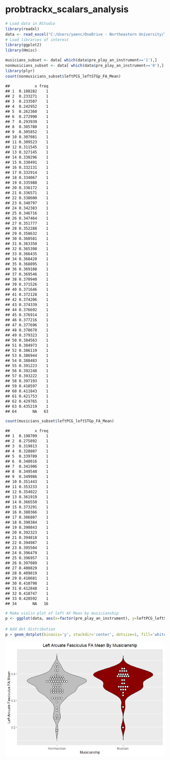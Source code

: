 probtrackx\_scalars\_analysis
================

``` r
# Load data in RStudio
library(readxl)
data <- read_excel("C:/Users/yaenc/OneDrive - Northeastern University/THIRD YEAR/PROFESSIONAL/MIND Lab/FitKids/SPSSwithFA/Final_SPSSwithFAdata.xlsx")
# Load libraries of interest
library(ggplot2)
library(Hmisc)
```

``` r
musicians_subset <- data[ which(data$pre_play_an_instrument=='1'),]
nonmusicians_subset <- data[ which(data$pre_play_an_instrument=='0'),]
library(plyr)
count(nonmusicians_subset$leftPCG_leftSTGp_FA_Mean)
```

    ##           x freq
    ## 1  0.188282    1
    ## 2  0.233271    1
    ## 3  0.233507    1
    ## 4  0.242952    1
    ## 5  0.262360    1
    ## 6  0.272990    1
    ## 7  0.293939    1
    ## 8  0.305780    1
    ## 9  0.305852    1
    ## 10 0.307081    1
    ## 11 0.309523    1
    ## 12 0.311545    1
    ## 13 0.327145    1
    ## 14 0.330296    1
    ## 15 0.330491    1
    ## 16 0.332131    1
    ## 17 0.332914    1
    ## 18 0.334067    1
    ## 19 0.335988    1
    ## 20 0.336172    1
    ## 21 0.336571    1
    ## 22 0.338600    1
    ## 23 0.340797    1
    ## 24 0.342383    1
    ## 25 0.346716    1
    ## 26 0.347464    1
    ## 27 0.351777    1
    ## 28 0.352288    1
    ## 29 0.358632    1
    ## 30 0.360581    1
    ## 31 0.363350    1
    ## 32 0.365398    1
    ## 33 0.366435    1
    ## 34 0.368420    1
    ## 35 0.368895    1
    ## 36 0.369108    1
    ## 37 0.369546    1
    ## 38 0.370940    1
    ## 39 0.371526    1
    ## 40 0.371646    1
    ## 41 0.372128    1
    ## 42 0.374206    1
    ## 43 0.374339    1
    ## 44 0.376692    1
    ## 45 0.376914    1
    ## 46 0.377216    1
    ## 47 0.377696    1
    ## 48 0.378670    1
    ## 49 0.379323    1
    ## 50 0.384563    1
    ## 51 0.384973    1
    ## 52 0.386119    1
    ## 53 0.386944    1
    ## 54 0.388483    1
    ## 55 0.391223    1
    ## 56 0.392248    1
    ## 57 0.393222    1
    ## 58 0.397193    1
    ## 59 0.410597    1
    ## 60 0.411843    1
    ## 61 0.421753    1
    ## 62 0.429765    1
    ## 63 0.435219    1
    ## 64       NA   63

``` r
count(musicians_subset$leftPCG_leftSTGp_FA_Mean)
```

    ##           x freq
    ## 1  0.198709    1
    ## 2  0.275892    1
    ## 3  0.319813    1
    ## 4  0.328807    1
    ## 5  0.339789    1
    ## 6  0.340016    1
    ## 7  0.341906    1
    ## 8  0.349548    1
    ## 9  0.349986    1
    ## 10 0.351443    1
    ## 11 0.353233    1
    ## 12 0.354022    1
    ## 13 0.361919    1
    ## 14 0.366550    1
    ## 15 0.373291    1
    ## 16 0.380366    1
    ## 17 0.386807    1
    ## 18 0.390384    1
    ## 19 0.390843    1
    ## 20 0.392323    1
    ## 21 0.394818    1
    ## 22 0.394987    1
    ## 23 0.395504    1
    ## 24 0.396479    1
    ## 25 0.396957    1
    ## 26 0.397089    1
    ## 27 0.400829    1
    ## 28 0.409019    1
    ## 29 0.410681    1
    ## 30 0.410798    1
    ## 31 0.412848    1
    ## 32 0.418747    1
    ## 33 0.420592    1
    ## 34       NA   16

``` r
# Make violin plot of left AF Mean by musicianship
p <- ggplot(data, aes(x=factor(pre_play_an_instrument), y=leftPCG_leftSTGp_FA_Mean, fill=factor(pre_play_an_instrument))) + geom_violin(trim=FALSE) +ggtitle("Left Arcuate Fasciculus FA Mean By Musicianship") + xlab("Musicianship") + ylab("Left Arcuate Fasciculus FA Mean") + scale_x_discrete(labels=c('Nonmusician', 'Musician'))

# Add dot distribution
p + geom_dotplot(binaxis='y', stackdir='center', dotsize=1, fill='white') + scale_fill_manual(values=c("gray", "darkred"))  + theme(legend.position = "none", plot.title = element_text(hjust = 0.5)) 
```

![](probtrackx_scalars_analysis_files/figure-gfm/unnamed-chunk-4-1.png)<!-- -->
